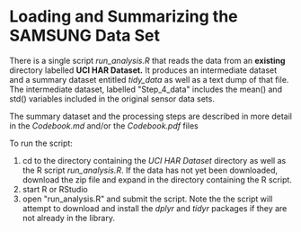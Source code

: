 # Loading and Summarizing the SAMSUNG Data Set #

There is a single script *run_analysis.R* that reads the data from an **existing** directory labelled **UCI HAR Dataset.** It produces an intermediate dataset and a summary dataset entitled *tidy_data* as well as a text dump of that file. The intermediate dataset, labelled "Step_4_data" includes the mean() and std() variables included in the original sensor data sets. 

The summary dataset and the processing steps are described in more detail in the *Codebook.md* and/or the *Codebook.pdf* files

To run the script:

   1. cd to the directory containing the *UCI HAR Dataset* directory as well as the R script *run_analysis.R*. If the data has not yet been downloaded, download the zip file and expand in the directory containing the R script.
 2.  start R or RStudio
 3.  open "run_analysis.R" and submit the script. Note the the script will attempt to download and install the *dplyr* and *tidyr* packages if they are not already in the library. 

